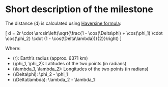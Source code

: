 # Short description of the milestone #

The distance \(d\) is calculated using [Haversine formula](https://en.wikipedia.org/wiki/Haversine_formula):

\[
d = 2r \cdot \arcsin\left(\sqrt{\frac{1 - \cos(\Delta\phi) + \cos(\phi_1) \cdot \cos(\phi_2) \cdot (1 - \cos(\Delta\lambda))}{2}}\right)
\]

Where:
- \(r\): Earth’s radius (approx. 6371 km)
- \(\phi_1, \phi_2\): Latitudes of the two points (in radians)
- \(\lambda_1, \lambda_2\): Longitudes of the two points (in radians)
- \(\Delta\phi\): \phi_2 - \phi_1
- \(\Delta\lambda\): \lambda_2 - \lambda_1